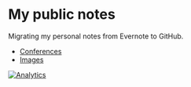 My public notes
===============


Migrating my personal notes from Evernote to GitHub.

* [Conferences](conferences/README.md)
* [Images](imgs/README.md)


[![Analytics](https://ga-beacon.appspot.com/UA-87803287-1/notes/readme)](https://github.com/igrigorik/ga-beacon)
